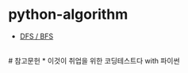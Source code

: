 # python-algorithm
* [DFS / BFS](https://github.com/k9want/python-Algorithm/blob/main/DFS_BFS/DFS_BFS.md)

<br>
# 참고문헌 
* 이것이 취업을 위한 코딩테스트다 with 파이썬
